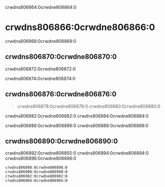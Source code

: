 crwdns806864:0crwdne806864:0
# crwdns806866:0crwdne806866:0

crwdns806868:0crwdne806868:0
## crwdns806870:0crwdne806870:0

crwdns806872:0crwdne806872:0

crwdns806874:0crwdne806874:0
## crwdns806876:0crwdne806876:0

> crwdns806878:0crwdne806878:0 crwdns806880:0crwdne806880:0

crwdns806882:0crwdne806882:0 crwdns806884:0crwdne806884:0

crwdns806886:0crwdne806886:0 crwdns806888:0crwdne806888:0

## crwdns806890:0crwdne806890:0

crwdns806892:0crwdne806892:0 crwdns806894:0crwdne806894:0 crwdns806896:0crwdne806896:0

```{Attention}
crwdns806898:0crwdne806898:0
crwdns806900:0crwdne806900:0
crwdns806902:0crwdne806902:0
crwdns806904:0crwdne806904:0
```
